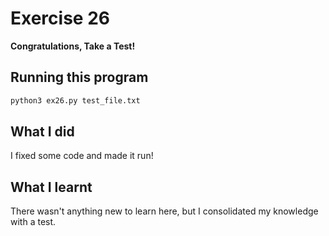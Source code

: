 # Exercise 26

**Congratulations, Take a Test!**

## Running this program

```sh
python3 ex26.py test_file.txt
```

## What I did

I fixed some code and made it run!

## What I learnt

There wasn't anything new to learn here, but I consolidated my knowledge with a test.
